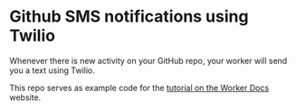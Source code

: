 # Github SMS notifications using Twilio

Whenever there is new activity on your GitHub repo, your worker will send you a text using Twilio.


This repo serves as example code for the [tutorial on the Worker Docs](http://developers.cloudflare.com/workers/tutorials/github-sms-notifications-using-twilio) website.
